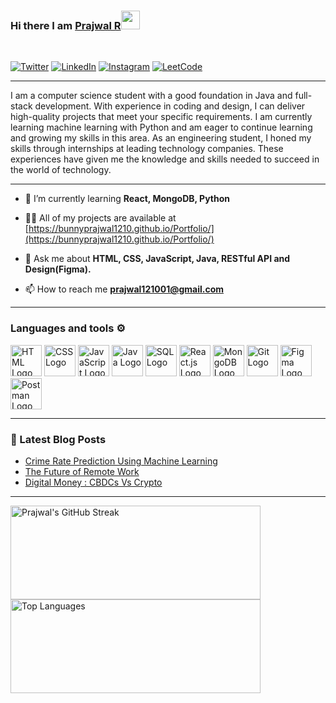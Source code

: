### Hi there I am [Prajwal R](https://prajwal1210.netlify.app/)<img src="https://raw.githubusercontent.com/MartinHeinz/MartinHeinz/master/wave.gif" width="30px">
<br/>

[![Twitter](https://img.shields.io/badge/Twitter-%231DA1F2.svg?style=for-the-badge&logo=Twitter&logoColor=white)](https://x.com/prajwal121001)
[![LinkedIn](https://img.shields.io/badge/linkedin-%230077B5.svg?style=for-the-badge&logo=linkedin&logoColor=white)](https://www.linkedin.com/in/prajwal121001/)
[![Instagram](https://img.shields.io/badge/instagram-%23E4405F.svg?style=for-the-badge&logo=instagram&logoColor=white)](https://instagram.com/bunny_prajwal)
[![LeetCode](https://img.shields.io/badge/LeetCode-%23FFA116.svg?style=for-the-badge&logo=LeetCode&logoColor=white)](https://www.leetcode.com/bunnyprajwal)

---

I am a computer science student with a good foundation in Java and full-stack development. With experience in coding and design, I can deliver high-quality projects that meet your specific requirements. I am currently learning machine learning with Python and am eager to continue learning and growing my skills in this area. As an engineering student, I honed my skills through internships at leading technology companies. These experiences have given me the knowledge and skills needed to succeed in the world of technology.

---

- 🌱 I’m currently learning **React, MongoDB, Python**

- 👨‍💻 All of my projects are available at [https://bunnyprajwal1210.github.io/Portfolio/](https://bunnyprajwal1210.github.io/Portfolio/)

- 💬 Ask me about **HTML, CSS, JavaScript, Java, RESTful API and Design(Figma).**

- 📫 How to reach me **prajwal121001@gmail.com**

---

### Languages and tools ⚙️
<img src="https://www.svgrepo.com/show/303205/html-5-logo.svg" alt="HTML Logo" width="50" height="50"/> <img src="https://www.svgrepo.com/show/303481/css-3-logo.svg" alt="CSS Logo" width="50" height="50"/> <img src="https://www.svgrepo.com/show/349419/javascript.svg" alt="JavaScript Logo" width="50" height="50"/> <img src="https://www.svgrepo.com/show/303388/java-4-logo.svg" alt="Java Logo" width="50" height="50"/> <img src="https://www.svgrepo.com/show/303251/mysql-logo.svg" alt="SQL Logo" width="50" height="50"/> <img src="https://www.svgrepo.com/show/374032/reactjs.svg" alt="React.js Logo" width="50" height="50"/> <img src="https://www.svgrepo.com/show/331488/mongodb.svg" alt="MongoDB Logo" width="50" height="50"/> <img src="https://www.svgrepo.com/show/452210/git.svg" alt="Git Logo" width="50" height="50"/> <img src="https://www.svgrepo.com/show/452202/figma.svg" alt="Figma Logo" width="50" height="50"/> <img src="https://www.svgrepo.com/show/354202/postman-icon.svg" alt="Postman Logo" width="50" height="50"/>

---

### 📕 Latest Blog Posts
<!-- BLOG-POST-LIST:START -->
- [Crime Rate Prediction Using Machine Learning](https://medium.com/@prajwalprajwal5252/crime-rate-prediction-using-machine-learning-dba7cf4ddf70)
- [The Future of Remote Work](https://medium.com/@prajwalprajwal5252/the-future-of-remote-work-599a53e00fc1)
- [Digital Money : CBDCs Vs Crypto](https://medium.com/@prajwalprajwal5252/digital-money-cbdcs-vs-crypto-9e1b0c95d40b)

---

<a href="https://streak-stats.demolab.com/?user=bunnyprajwal1210&theme=ads-juicy-fresh" target="_blank">
    <img src="https://streak-stats.demolab.com/?user=bunnyprajwal1210&theme=ads-juicy-fresh" alt="Prajwal's GitHub Streak" width="400" height="150"/>
</a>

<a href="https://github-readme-stats.vercel.app/api/top-langs/?username=bunnyprajwal1210&layout=compact&theme=radical&hide=swift,csharp" target="_blank">
    <img src="https://github-readme-stats.vercel.app/api/top-langs/?username=bunnyprajwal1210&layout=compact&theme=radical&hide=swift,csharp" alt="Top Languages" width="400" height="150"/>
</a>

